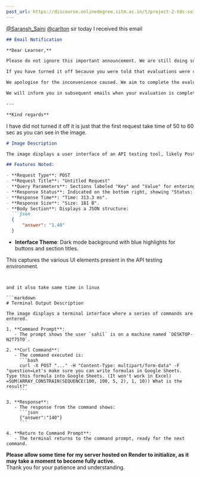 ```yaml
---
post_url: https://discourse.onlinedegree.iitm.ac.in/t/project-2-tds-solver-discussion-thread/169029/445
---
```

[@Saransh\_Saini](/u/saransh_saini) [@carlton](/u/carlton) sir today I received this email  

```markdown
## Email Notification

**Dear Learner,**

Please do not ignore this important announcement. We are still doing some checks on the server endpoints for your TDS Project 2.

If you have turned it off because you were told that evaluations were complete, **please turn them back on**.

We apologise for the inconvenience caused. We aim to complete the evaluations as soon as possible and are cognizant that some of you are using up credits on Azure and other platforms to keep them up and running.

We will inform you in subsequent emails when your evaluation is complete so that you do not have to keep them up and running longer than necessary.

---

**Kind regards**
```

  
I have did not turned it off it is just that the first request take time of 50 to 60 sec as you can see in the image.  

```markdown
# Image Description

The image displays a user interface of an API testing tool, likely Postman. 

## Features Noted:

- **Request Type**: POST
- **Request Title**: "Untitled Request"
- **Query Parameters**: Sections labeled "Key" and "Value" for entering query parameters (both currently empty).
- **Response Status**: Indicated on the bottom right, showing "Status: 200 OK".
- **Response Time**: "Time: 313.3 ms".
- **Response Size**: "Size: 181 B".
- **Body Section**: Displays a JSON structure: 
  ```json
  {
      "answer": "1.40"
  }
  ```
- **Interface Theme**: Dark mode background with blue highlights for buttons and section titles.

This captures the various UI elements present in the API testing environment.
```

  
and it also take same time in linux  

```markdown
# Terminal Output Description

The image displays a terminal interface where a series of commands are entered. 

1. **Command Prompt**:
   - The prompt shows the user `sahil` is on a machine named `DESKTOP-N2T75TO`.

2. **Curl Command**:
   - The command executed is:
     ```bash
     curl -X POST "..." -H "Content-Type: multipart/form-data" -F "question=Let's make sure you can write formulas in Google Sheets. Type this formula into Google Sheets. (It won't work in Excel) =SUM(ARRAY_CONSTRAIN(SEQUENCE(100, 100, 5, 2), 1, 10)) What is the result?"
     ```

3. **Response**:
   - The response from the command shows:
     ```json
     {"answer":"140"}
     ```

4. **Return to Command Prompt**:
   - The terminal returns to the command prompt, ready for the next command.
```

  
**Please allow some time for my server hosted on Render to initialize, as it may take a moment to become fully active.**  
Thank you for your patience and understanding.